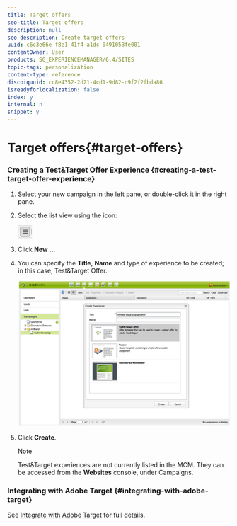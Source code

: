 ```yaml
---
title: Target offers
seo-title: Target offers
description: null
seo-description: Create target offers
uuid: c6c3e66e-f8e1-41f4-a1dc-0491058fe001
contentOwner: User
products: SG_EXPERIENCEMANAGER/6.4/SITES
topic-tags: personalization
content-type: reference
discoiquuid: cc8e4352-2d21-4cd1-9d82-d9f2f2fbda86
isreadyforlocalization: false
index: y
internal: n
snippet: y
---
```


# Target offers{#target-offers}

<!-- 

Comment Type: remark
Last Modified By: unknown unknown (ims-author-77F410094CD97C4F0A746C1B@AdobeID)
Last Modified Date: 2017-11-30T05:07:10.645-0500

<p>Old text seems obsolete. Need to revisit.</p>

 -->

<!-- 

Comment Type: draft

<img imageRotate="0" src="assets/chlimage_1-156.png" />

 -->

<!-- 

Comment Type: draft

<img imageRotate="0" src="assets/chlimage_1-157.png" />

 -->

### Creating a Test&Target Offer Experience {#creating-a-test-target-offer-experience}

1. Select your new campaign in the left pane, or double-click it in the right pane.
1. Select the list view using the icon:

   ![](assets/chlimage_1-158.png)

1. Click **New ...**
1. You can specify the **Title**, **Name** and type of experience to be created; in this case, Test&Target Offer.

   ![](assets/chlimage_1-159.png)

1. Click **Create**.

   >[!NOTE]
   >
   >Test&Target experiences are not currently listed in the MCM. They can be accessed from the **Websites** console, under Campaigns.

### Integrating with Adobe Target {#integrating-with-adobe-target}

See [Integrate with Adobe](../../administering/using/target.md) [Target](../../administering/using/target.md) for full details.
